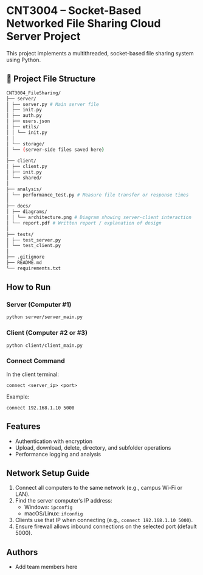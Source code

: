 # CNT3004 – Socket-Based Networked File Sharing Cloud Server Project

This project implements a multithreaded, socket-based file sharing system using Python.

## 📁 Project File Structure

```bash
CNT3004_FileSharing/
├── server/
│ ├── server.py # Main server file 
│ ├── init.py
│ ├── auth.py
│ ├── users.json
│ ├── utils/
│ │ └── init.py
│ │ 
│ └── storage/
│ └── (server-side files saved here)
│
├── client/
│ ├── client.py
│ ├── init.py
│ └── shared/
│
├── analysis/
│ └── performance_test.py # Measure file transfer or response times
│
├── docs/
│ ├── diagrams/
│ │ └── architecture.png # Diagram showing server-client interaction
│ └── report.pdf # Written report / explanation of design
│
├── tests/
│ ├── test_server.py
│ └── test_client.py
│
├── .gitignore
├── README.md
└── requirements.txt
```

## How to Run

### Server (Computer #1)
```bash
python server/server_main.py
```

### Client (Computer #2 or #3)
```bash
python client/client_main.py
```

### Connect Command
In the client terminal:
```
connect <server_ip> <port>
```
Example:
```
connect 192.168.1.10 5000
```

## Features
- Authentication with encryption
- Upload, download, delete, directory, and subfolder operations
- Performance logging and analysis

## Network Setup Guide
1. Connect all computers to the same network (e.g., campus Wi-Fi or LAN).
2. Find the server computer’s IP address:
   - Windows: `ipconfig`
   - macOS/Linux: `ifconfig`
3. Clients use that IP when connecting (e.g., `connect 192.168.1.10 5000`).
4. Ensure firewall allows inbound connections on the selected port (default 5000).

## Authors
- Add team members here
